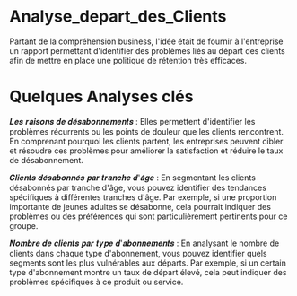 # Analyse_depart_des_Clients
Partant de la compréhension business, l'idée était de fournir à l'entreprise un rapport permettant d'identifier des problèmes liés au départ des clients afin de mettre en place une politique de rétention très efficaces.

# Quelques Analyses clés

𝑳𝒆𝒔 𝒓𝒂𝒊𝒔𝒐𝒏𝒔 𝒅𝒆 𝒅𝒆́𝒔𝒂𝒃𝒐𝒏𝒏𝒆𝒎𝒆𝒏𝒕𝒔 : Elles permettent d'identifier les problèmes récurrents ou les points de douleur que les clients rencontrent. En comprenant pourquoi les clients partent, les entreprises peuvent cibler et résoudre ces problèmes pour améliorer la satisfaction et réduire le taux de désabonnement.

𝑪𝒍𝒊𝒆𝒏𝒕𝒔 𝒅𝒆́𝒔𝒂𝒃𝒐𝒏𝒏𝒆́𝒔 𝒑𝒂𝒓 𝒕𝒓𝒂𝒏𝒄𝒉𝒆 𝒅'𝒂̂𝒈𝒆 : En segmentant les clients désabonnés par tranche d'âge, vous pouvez identifier des tendances spécifiques à différentes tranches d'âge. Par exemple, si une proportion importante de jeunes adultes se désabonne, cela pourrait indiquer des problèmes ou des préférences qui sont particulièrement pertinents pour ce groupe.

𝑵𝒐𝒎𝒃𝒓𝒆 𝒅𝒆 𝒄𝒍𝒊𝒆𝒏𝒕𝒔 𝒑𝒂𝒓 𝒕𝒚𝒑𝒆 𝒅'𝒂𝒃𝒐𝒏𝒏𝒆𝒎𝒆𝒏𝒕𝒔 : En analysant le nombre de clients dans chaque type d'abonnement, vous pouvez identifier quels segments sont les plus vulnérables aux départs. Par exemple, si un certain type d'abonnement montre un taux de départ élevé, cela peut indiquer des problèmes spécifiques à ce produit ou service. 
